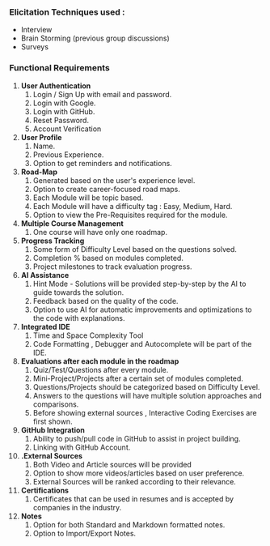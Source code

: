 ### **Elicitation Techniques used :** 
* Interview
* Brain Storming (previous group discussions)
* Surveys

### **Functional Requirements**
1. **User Authentication**
	1. Login / Sign Up with email and password.
	2. Login with Google.
	3. Login with GitHub.
	4. Reset Password.
    5. Account Verification
2. **User Profile**
	1. Name. 
	2. Previous Experience.
	3. Option to get reminders and notifications.
3. **Road-Map**
	1. Generated based on the user's experience level.
	2. Option to create career-focused road maps. 
	3. Each Module will be topic based.
	4. Each Module will have a difficulty tag : Easy, Medium, Hard. 
	5. Option to view the Pre-Requisites required for the module.
4. **Multiple Course Management**
	1. One course will have only one roadmap.
5. **Progress Tracking** 
	1. Some form of Difficulty Level based on the questions solved.
	2. Completion % based on modules completed.
	3. Project milestones to track evaluation progress.
6. **AI Assistance**
	1. Hint Mode - Solutions will be provided step-by-step by the AI to guide towards the solution.
	2. Feedback based on the quality of the code.
	3. Option to use AI for automatic improvements and optimizations to the code with explanations.
7. **Integrated IDE**
	1. Time and Space Complexity Tool
	2. Code Formatting , Debugger and Autocomplete will be part of the IDE.
8. **Evaluations after each module in the roadmap**
	1. Quiz/Test/Questions after every module.
	2. Mini-Project/Projects after a certain set of modules completed.
	3. Questions/Projects should be categorized based on Difficulty Level.
	4. Answers to the questions will have multiple solution approaches and comparisons.
	5. Before showing external sources , Interactive Coding Exercises are first shown.
9. **GitHub Integration**
	1. Ability to push/pull code in GitHub to assist in project building.
	2. Linking with GitHub Account.
10. **.External Sources**
	1. Both Video and Article sources will be provided
	2. Option to show more videos/articles based on user preference.
	3. External Sources will be ranked according to their relevance.
11. **Certifications**
	1. Certificates that can be used in resumes and is accepted by companies in the industry.
12. **Notes**
	1. Option for both Standard and Markdown formatted notes.
	2. Option to Import/Export Notes.
